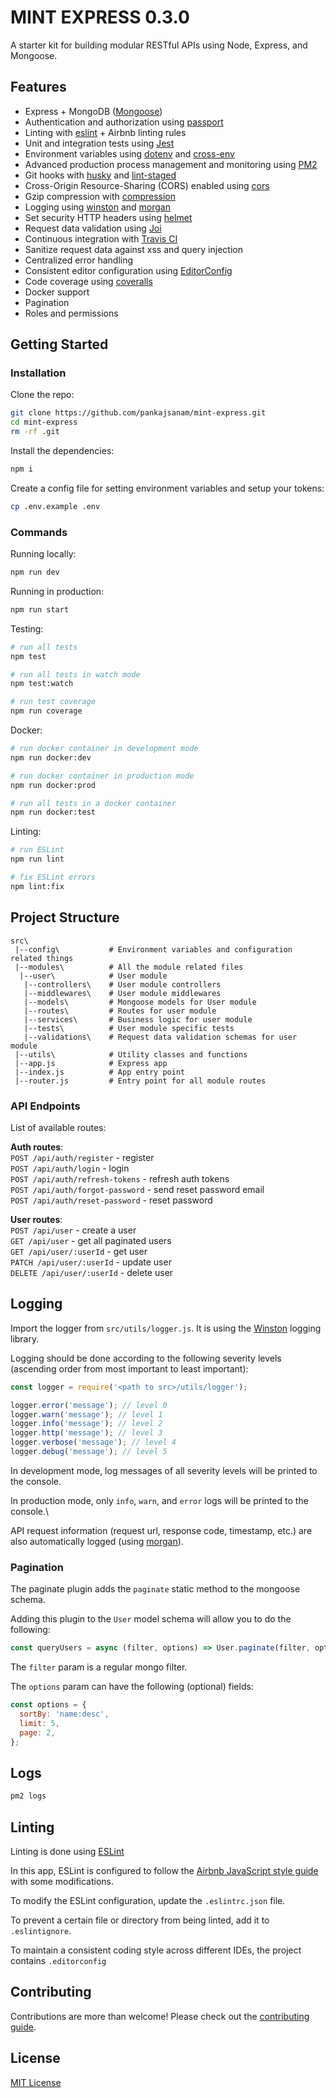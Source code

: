 # MINT EXPRESS 0.3.0

A starter kit for building modular RESTful APIs using Node, Express, and Mongoose.

## Features

- Express + MongoDB ([Mongoose](http://mongoosejs.com/))
- Authentication and authorization using [passport](http://www.passportjs.org)
- Linting with [eslint](http://eslint.org) + Airbnb linting rules
- Unit and integration tests using [Jest](https://jestjs.io)
- Environment variables using [dotenv](https://github.com/motdotla/dotenv) and [cross-env](https://github.com/kentcdodds/cross-env#readme)
- Advanced production process management and monitoring using [PM2](https://pm2.keymetrics.io)
- Git hooks with [husky](https://github.com/typicode/husky) and [lint-staged](https://github.com/okonet/lint-staged)
- Cross-Origin Resource-Sharing (CORS) enabled using [cors](https://github.com/expressjs/cors)
- Gzip compression with [compression](https://github.com/expressjs/compression)
- Logging using [winston](https://github.com/winstonjs/winston) and [morgan](https://github.com/expressjs/morgan)
- Set security HTTP headers using [helmet](https://helmetjs.github.io)
- Request data validation using [Joi](https://github.com/hapijs/joi)
- Continuous integration with [Travis CI](https://travis-ci.org)
- Sanitize request data against xss and query injection
- Centralized error handling
- Consistent editor configuration using [EditorConfig](https://editorconfig.org)
- Code coverage using [coveralls](https://coveralls.io)
- Docker support
- Pagination
- Roles and permissions

## Getting Started

### Installation

Clone the repo:

```bash
git clone https://github.com/pankajsanam/mint-express.git
cd mint-express
rm -rf .git
```

Install the dependencies:

```bash
npm i
```

Create a config file for setting environment variables and setup your tokens:

```bash
cp .env.example .env
```

### Commands

Running locally:

```bash
npm run dev
```

Running in production:

```bash
npm run start
```

Testing:

```bash
# run all tests
npm test

# run all tests in watch mode
npm test:watch

# run test coverage
npm run coverage
```

Docker:

```bash
# run docker container in development mode
npm run docker:dev

# run docker container in production mode
npm run docker:prod

# run all tests in a docker container
npm run docker:test
```

Linting:

```bash
# run ESLint
npm run lint

# fix ESLint errors
npm lint:fix
```

## Project Structure

```
src\
 |--config\           # Environment variables and configuration related things
 |--modules\          # All the module related files
  |--user\            # User module
   |--controllers\    # User module controllers
   |--middlewares\    # User module middlewares
   |--models\         # Mongoose models for User module
   |--routes\         # Routes for user module
   |--services\       # Business logic for user module
   |--tests\          # User module specific tests
   |--validations\    # Request data validation schemas for user module
 |--utils\            # Utility classes and functions
 |--app.js            # Express app
 |--index.js          # App entry point
 |--router.js         # Entry point for all module routes
```

### API Endpoints

List of available routes:

**Auth routes**:\
`POST /api/auth/register` - register\
`POST /api/auth/login` - login\
`POST /api/auth/refresh-tokens` - refresh auth tokens\
`POST /api/auth/forgot-password` - send reset password email\
`POST /api/auth/reset-password` - reset password

**User routes**:\
`POST /api/user` - create a user\
`GET /api/user` - get all paginated users\
`GET /api/user/:userId` - get user\
`PATCH /api/user/:userId` - update user\
`DELETE /api/user/:userId` - delete user

## Logging

Import the logger from `src/utils/logger.js`. It is using the [Winston](https://github.com/winstonjs/winston) logging library.

Logging should be done according to the following severity levels (ascending 
order from most important to least important):

```javascript
const logger = require('<path to src>/utils/logger');

logger.error('message'); // level 0
logger.warn('message'); // level 1
logger.info('message'); // level 2
logger.http('message'); // level 3
logger.verbose('message'); // level 4
logger.debug('message'); // level 5
```

In development mode, log messages of all severity levels will be printed to the console.

In production mode, only `info`, `warn`, and `error` logs will be printed to the console.\

API request information (request url, response code, timestamp, etc.) are also automatically logged (using [morgan](https://github.com/expressjs/morgan)).

### Pagination

The paginate plugin adds the `paginate` static method to the mongoose schema.

Adding this plugin to the `User` model schema will allow you to do the following:

```javascript
const queryUsers = async (filter, options) => User.paginate(filter, options);
```

The `filter` param is a regular mongo filter.

The `options` param can have the following (optional) fields:

```javascript
const options = {
  sortBy: 'name:desc',
  limit: 5,
  page: 2,
};
```

## Logs

```bash
pm2 logs
```

## Linting

Linting is done using [ESLint](https://eslint.org/)

In this app, ESLint is configured to follow the [Airbnb JavaScript style guide](https://github.com/airbnb/javascript/tree/master/packages/eslint-config-airbnb-base) with some modifications.

To modify the ESLint configuration, update the `.eslintrc.json` file.

To prevent a certain file or directory from being linted, add it to `.eslintignore`.

To maintain a consistent coding style across different IDEs, the project contains `.editorconfig`

## Contributing

Contributions are more than welcome! Please check out the [contributing guide](CONTRIBUTING.md).

## License

[MIT License](LICENSE)
